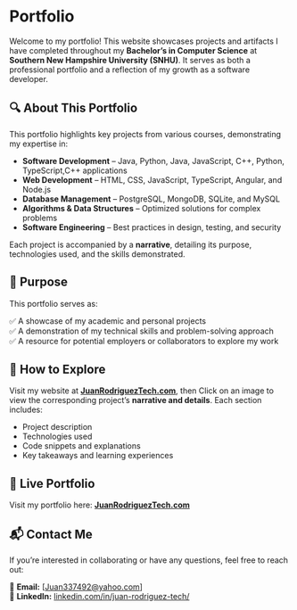 # Portfolio  

Welcome to my portfolio! This website showcases projects and artifacts I have completed throughout my **Bachelor’s in Computer Science** at **Southern New Hampshire University (SNHU)**. It serves as both a professional portfolio and a reflection of my growth as a software developer.  

## 🔍 About This Portfolio  

This portfolio highlights key projects from various courses, demonstrating my expertise in:  

- **Software Development** – Java, Python, Java, JavaScript, C++, Python, TypeScript,C++ applications  
- **Web Development** – HTML, CSS, JavaScript, TypeScript, Angular, and Node.js   
- **Database Management** – PostgreSQL, MongoDB, SQLite, and MySQL  
- **Algorithms & Data Structures** – Optimized solutions for complex problems  
- **Software Engineering** – Best practices in design, testing, and security  

Each project is accompanied by a **narrative**, detailing its purpose, technologies used, and the skills demonstrated.  

## 🎯 Purpose  

This portfolio serves as:  

✅ A showcase of my academic and personal projects  
✅ A demonstration of my technical skills and problem-solving approach  
✅ A resource for potential employers or collaborators to explore my work  

## 📌 How to Explore  

Visit my website at  **[JuanRodriguezTech.com](https://JuanRodriguezTech.com)**, then Click on an image to view the corresponding project’s **narrative and details**. Each section includes:  
- Project description  
- Technologies used  
- Code snippets and explanations  
- Key takeaways and learning experiences  

## 🚀 Live Portfolio  

Visit my portfolio here: **[JuanRodriguezTech.com](https://JuanRodriguezTech.com)**  

## 📬 Contact Me  

If you’re interested in collaborating or have any questions, feel free to reach out:  

📧 **Email:** [Juan337492@yahoo.com]  
🔗 **LinkedIn:** [linkedin.com/in/juan-rodriguez-tech/](https://www.linkedin.com/in/juan-rodriguez-tech/)  


